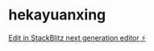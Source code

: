 # hekayuanxing

[Edit in StackBlitz next generation editor ⚡️](https://stackblitz.com/~/github.com/coldlian86/hekayuanxing)
